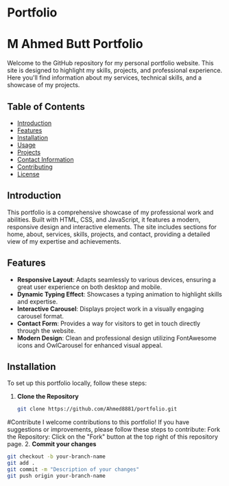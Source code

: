 # Portfolio
# M Ahmed Butt Portfolio

Welcome to the GitHub repository for my personal portfolio website. This site is designed to highlight my skills, projects, and professional experience. Here you'll find information about my services, technical skills, and a showcase of my projects.

## Table of Contents

- [Introduction](#introduction)
- [Features](#features)
- [Installation](#installation)
- [Usage](#usage)
- [Projects](#projects)
- [Contact Information](#contact-information)
- [Contributing](#contributing)
- [License](#license)

## Introduction

This portfolio is a comprehensive showcase of my professional work and abilities. Built with HTML, CSS, and JavaScript, it features a modern, responsive design and interactive elements. The site includes sections for home, about, services, skills, projects, and contact, providing a detailed view of my expertise and achievements.

## Features

- **Responsive Layout**: Adapts seamlessly to various devices, ensuring a great user experience on both desktop and mobile.
- **Dynamic Typing Effect**: Showcases a typing animation to highlight skills and expertise.
- **Interactive Carousel**: Displays project work in a visually engaging carousel format.
- **Contact Form**: Provides a way for visitors to get in touch directly through the website.
- **Modern Design**: Clean and professional design utilizing FontAwesome icons and OwlCarousel for enhanced visual appeal.

## Installation

To set up this portfolio locally, follow these steps:

1. **Clone the Repository**
   ```bash
   git clone https://github.com/Ahmed8881/portfolio.git
#Contribute
I welcome contributions to this portfolio! If you have suggestions or improvements, please follow these steps to contribute:
Fork the Repository: Click on the "Fork" button at the top right of this repository page.
2. **Commit your changes**
 ```bash
git checkout -b your-branch-name
git add .
git commit -m "Description of your changes"
git push origin your-branch-name


